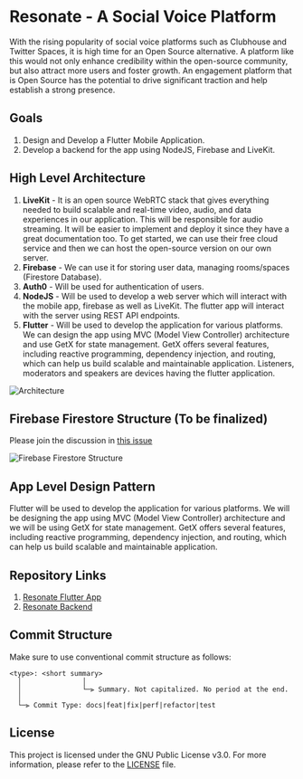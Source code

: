 # Resonate - A Social Voice Platform

With the rising popularity of social voice platforms such as Clubhouse and Twitter Spaces, it is high time for an Open Source alternative. A platform like this would not only enhance credibility within the open-source community, but also attract more users and foster growth. An engagement platform that is Open Source has the potential to drive significant traction and help establish a strong presence.

## Goals
1.  Design and Develop a Flutter Mobile Application.
2.  Develop a backend for the app using NodeJS, Firebase and LiveKit.

## High Level Architecture

1.  **LiveKit** - It is an open source WebRTC stack that gives everything needed to build scalable and real-time video, audio, and data experiences in our application. This will be responsible for audio streaming. It will be easier to implement and deploy it since they have a great documentation too. To get started, we can use their free cloud service and then we can host the open-source version on our own server.
2.  **Firebase** - We can use it for storing user data, managing rooms/spaces (Firestore Database).
3.  **Auth0** - Will be used for authentication of users.
4.  **NodeJS** - Will be used to develop a web server which will interact with the mobile app, firebase as well as LiveKit. The flutter app will interact with the server using REST API endpoints.
5. **Flutter** - Will be used to develop the application for various platforms. We can design the app using MVC (Model View Controller) architecture and use GetX for state management. GetX offers several features, including reactive programming, dependency injection, and routing, which can help us build scalable and maintainable application. Listeners, moderators and speakers are devices having the flutter application.


![Architecture](https://user-images.githubusercontent.com/41890434/226345657-b5bef606-9fee-4b48-a328-14f54774ff99.jpg)

## Firebase Firestore Structure (To be finalized)

Please join the discussion in [this issue](https://github.com/AOSSIE-Org/Resonate/issues/19)

![Firebase Firestore Structure](https://user-images.githubusercontent.com/41890434/226342469-28b8c27b-7013-41f1-9c7e-a5903b8bba56.png)


## App Level Design Pattern

Flutter will be used to develop the application for various platforms. We will be designing the app using MVC (Model View Controller) architecture and we will be using GetX for state management. GetX offers several features, including reactive programming, dependency injection, and routing, which can help us build scalable and maintainable application. 

## Repository Links

1. [Resonate Flutter App](https://github.com/AOSSIE-Org/Resonate)
2. [Resonate Backend](https://github.com/AOSSIE-Org/Resonate-Backend)

## Commit Structure

Make sure to use conventional commit structure as follows:

```
<type>: <short summary>
  │               │
  │               └─⫸ Summary. Not capitalized. No period at the end.
  │
  └─⫸ Commit Type: docs|feat|fix|perf|refactor|test
```
## License
This project is licensed under the GNU Public License v3.0. For more information, please refer to the [LICENSE](LICENSE) file.
